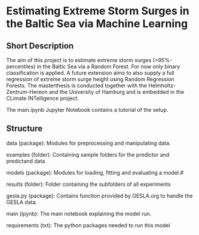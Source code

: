 # Estimating Extreme Storm Surges in the Baltic Sea via Machine Learning
## Short Description
The aim of this project is to estimate extreme storm surges (>95%-percentiles) in the Baltic Sea via a Random Forest. For now only binary classification is applied. A future extension aims to also supply a full regression of extreme storm surge height using Random Regression Forests. The masterthesis is conducted together with the Helmholtz-Zentrum-Hereon and the University of Hamburg and is embedded in the CLimate INTelligence project.

The main.ipynb Jupyter Notebook contains a tutorial of the setup.

## Structure
data (package): Modules for preprocessing and manipulating data.

examples (folder): Containing sample folders for the predictor and predictand data

models (package): Modules for loading, fitting and evaluating a model.#

results (folder): Folder containing the subfolders of all experiments

gesla.py (package): Contains function provided by GESLA.org to handle the GESLA data.

main (ipynb): The main notebook explaining the model run.

requirements (txt): The python packages needed to run this model